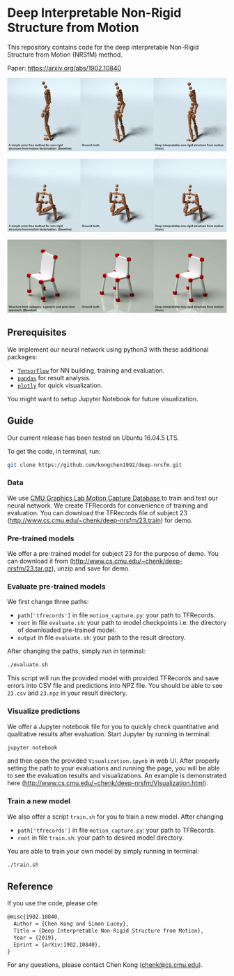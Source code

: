 # Deep Interpretable Non-Rigid Structure from Motion
This repository contains code for the deep interpretable Non-Rigid Structure
from Motion (NRSfM) method.

Paper: https://arxiv.org/abs/1902.10840

![](figures/23_13.gif)

![](figures/23_20.gif)

![](figures/chair.gif)

## Prerequisites
We implement our neural network using python3 with these additional packages:
- [`TensorFlow`](https://www.tensorflow.org/) for NN building, training and evaluation.
- [`pandas`](https://pandas.pydata.org/) for result analysis.
- [`plotly`](https://plot.ly/)  for quick visualization.

You might want to setup Jupyter Notebook for future visualization.

## Guide
Our current release has been tested on Ubuntu 16.04.5 LTS.

To get the code, in terminal, run:
```sh
git clone https://github.com/kongchen1992/deep-nrsfm.git
```

### Data
We use [CMU Graphics Lab Motion Capture Database ](http://mocap.cs.cmu.edu/) to
train and test our neural network. We create TFRecords for convenience of
training and evaluation. You can download the TFRecords file of subject 23
(http://www.cs.cmu.edu/~chenk/deep-nrsfm/23.train) for demo.

### Pre-trained models
We offer a pre-trained model for subject 23 for the purpose of demo. You can
download it from (http://www.cs.cmu.edu/~chenk/deep-nrsfm/23.tar.gz), unzip and save for demo.

### Evaluate pre-trained models
We first change three paths:
- `path['tfrecords']` in file `motion_capture.py`: your path to TFRecords.
- `root` in file `evaluate.sh`: your path to model checkpoints i.e. the directory of downloaded pre-trained model.
- `output` in file `evaluate.sh`: your path to the result directory.

After changing the paths, simply run in terminal:
```sh
./evaluate.sh
```
This script will run the provided model with provided TFRecords and save errors
into CSV file and predictions into NPZ file. You should be able to see `23.csv`
and `23.npz` in your result directory.

### Visualize predictions
We offer a Jupyter notebook file for you to quickly check quantitative and qualitative results after evaluation. Start Jupyter by running in terminal:
```sh
jupyter notebook
```
and then open the provided `Visualization.ipynb` in web UI. After properly setting
the path to your evaluations and running the page, you will be able to see the evaluation results and visualizations. An example is demonstrated here (http://www.cs.cmu.edu/~chenk/deep-nrsfm/Visualization.html).


### Train a new model
We also offer a script `train.sh` for you to train a new model. After changing
- `path['tfrecords']` in file `motion_capture.py`: your path to TFRecords.
- `root` in file `train.sh`: your path to desired model directory.

You are able to train your own model by simply running in terminal:
```sh
./train.sh
```



## Reference
If you use the code, please cite:

    @misc{1902.10840,
      Author = {Chen Kong and Simon Lucey},
      Title = {Deep Interpretable Non-Rigid Structure from Motion},
      Year = {2019},
      Eprint = {arXiv:1902.10840},
    }

For any questions, please contact Chen Kong (chenk@cs.cmu.edu).
